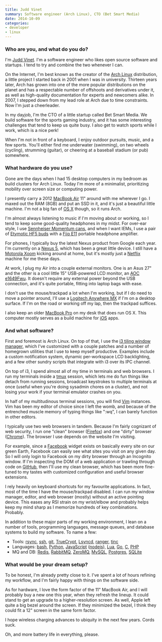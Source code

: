 ```yaml
---
title: Judd Vinet
summary: Software engineer (Arch Linux), CTO (Bet Smart Media)
date: 2014-10-09
categories:
- developer
- linux
---
```


### Who are you, and what do you do?

I'm [Judd Vinet](http://www.zeroflux.org "Judd's website."). I'm a software engineer who likes open source software and startups. I tend to try and combine the two whenever I can.

On the Internet, I'm best known as the creator of the [Arch Linux][arch-linux] distribution, a little project I started back in 2001 when I was in university. Thirteen years later, Arch has grown into one of the more popular distributions on the planet and has a respectable number of offshoots and derivatives under it, as well as high-quality documentation for experts and newcomers alike. In 2007, I stepped down from my lead role at Arch due to time constraints. Now I'm just a cheerleader.

In my dayjob, I'm the CTO of a little startup called Bet Smart Media. We build software for the sports gaming industry, and it has some interesting challenges that tend to keep us quite busy. I also get to watch sports while I work, which is a nice perk!

When I'm not in front of a keyboard, I enjoy outdoor pursuits, music, and a few sports. You'll either find me underwater (swimming), on two wheels (cycling), strumming (guitar), or cheering at a baseball stadium (or pub) somewhere.

### What hardware do you use?

Gone are the days when I had 15 desktop computers in my bedroom as build clusters for Arch Linux. Today I'm more of a minimalist, prioritizing mobility over screen size or computing power.

I presently carry a 2012 [MacBook Air][macbook-air] 11" around with me wherever I go. I maxed out the RAM (8GB) and put an SSD in it, and it's just a beautiful little machine. I'm not a big fan of [OS X][macos] though, so it runs Arch.

I'm almost always listening to music if I'm moving about or working, so I tend to keep some good-quality headphones in my midst. For over-ear style, I use [Sennheiser Momentum cans][momentum], and when I want IEMs, I use a pair of [Etymotic HF5 buds][hf5] with a [Fiio E11][e11] portable headphone amplifier.

For phones, I typically buy the latest Nexus product from Google each year. I'm currently on a [Nexus 5][nexus-5], which has been a great little device. I still have a [Motorola Xoom][xoom] kicking around at home, but it's mostly just a [Netflix][] machine for me these days.

At work, I plug my Air into a couple external monitors. One is an Asus 27" and the other is a cool little 15" USB-powered LCD monitor, an [AOC e1649Fwu][e1649fwu]. It doesn't require any external power beyond the USB connection, and it's quite portable, fitting into laptop bags with ease.

I don't use the mouse/trackpad a lot when I'm working, but if I do need to move a pointer around, I'll use a [Logitech Anywhere MX][anywhere-mouse-mx] if I'm on a desktop surface. If I'm on the road or working off my lap, then the trackpad suffices.

I also keep an older [MacBook Pro][macbook-pro] on my desk that does run OS X. This computer mostly serves as a build machine for [iOS][] apps.

### And what software?

First and foremost is Arch Linux. On top of that, I use the [i3 tiling window manager][i3], which I've customized with a couple patches and a number of homegrown utilities that I use to keep myself productive. Examples include a custom notification system, dynamic per-workspace LCD backlighting, and a few other sundry scripts that integrate with i3 over its IPC channel.

On top of i3, I spend almost all of my time in terminals and web browsers. I run my terminals inside a [tmux][] session, which lets me do fun things like detach from running sessions, broadcast keystrokes to multiple terminals at once (useful when you're doing sysadmin chores on a cluster), and not losing your work if your terminal emulator crashes on you.

In half of my multitudinous terminal sessions, you will find [Vim][] instances. Vim has been my editor of choice since I left the womb, and because of the entrenched muscle memory of typing things like ":wq", I can barely function in other editors.

I typically use two web browsers in tandem. Because I'm fairly cognizant of web security, I run one "clean" browser ([Firefox][]) and one "dirty" browser ([Chrome][]). The browser I use depends on the website I'm visiting.

For example, since a [Facebook][] widget exists on basically every site on our green Earth, Facebook can easily see what sites you visit on any given day. So I will only login to Facebook on my dirty browser through an Incognito window. If I'm inspecting the DOM of a web application or trawling through code on [GitHub][], then I'll use my clean browser, which has been more fine-tuned to my tastes with customized configuration and useful browser extensions.

I rely heavily on keyboard shortcuts for my favourite applications. In fact, most of the time I have the mouse/trackpad disabled. I can run my window manager, editor, and web browser (mostly) without an active pointing device. This eases any RSI strain on my wrist/elbow and probably helps keep my mind sharp as I memorize hundreds of key combinations. Probably.

In addition to these major parts of my working environment, I lean on a number of tools, programming languages, message queues, and database systems to build my software. To name a few:

- Tools: [rsync][], [ssh][], [git][], [TrueCrypt][], [Lsyncd][], [ranger][], [tinc][]
- Languages: [bash][], [Python][], [JavaScript][] ([nodejs][node.js]), [Lua][], [Go][], [C][], [PHP][]
- MQ and DB: [Redis][], [RabbitMQ][], [ZeroMQ][], [MySQL][], [Postgres][postgresql], [SQLite][]

### What would be your dream setup?

To be honest, I'm already pretty close to it. I've spent a lot of hours refining my workflow, and I'm fairly happy with things on the software side.

As for hardware, I love the form factor of the 11" MacBook Air, and I will probably buy a new one this year, when they refresh the lineup. It could stand to get an upgrade to a higher-resolution screen. As well, Apple left quite a big bezel around the screen. If they minimized the bezel, I think they could fit a 12" screen in the same form factor.

I hope wireless charging advances to ubiquity in the next few years. Cords suck.

Oh, and more battery life in everything, please.

[anywhere-mouse-mx]: https://support.logitech.com/en_us/product/anywhere-mouse-mx/ "A compact wireless mouse."
[arch-linux]: https://archlinux.org/ "A Linux distro."
[bash]: http://www.gnu.org/software/bash/ "A terminal shell."
[c]: https://en.wikipedia.org/wiki/C_(programming_language) "A compiled programming language."
[chrome]: https://www.google.com/intl/en/chrome/ "A WebKit-based browser, where each tab runs in its own thread."
[e11]: http://web.archive.org/web/20220412004459/http://www.amazon.com/FiiO-E11-Portable-Headphone-Amplifier/dp/B0053KWDES "A portable headphone amplifier."
[e1649fwu]: https://us.aoc.com/en-US/monitor_displays/e1649fwu "A portable USB-powered display."
[facebook]: https://www.facebook.com/ "A social networking site."
[firefox]: https://www.mozilla.org/en-US/firefox/new/ "A cross-platform open-source web browser."
[git]: https://git-scm.com/ "A version control system."
[github]: https://github.com/ "A Git code repository service."
[go]: https://go.dev/ "A compiled programming language."
[hf5]: https://www.etymotic.com/ephp/hf5.html "High-fidelity in-ear headphones."
[i3]: https://i3wm.org/ "An X window manager."
[ios]: https://www.apple.com/ios/ios-16/ "A mobile operating system."
[javascript]: https://en.wikipedia.org/wiki/JavaScript "An interpreted scripting language."
[lsyncd]: https://github.com/lsyncd/lsyncd "A tool for mirroring file changes."
[lua]: http://www.lua.org/ "An interpreted scripting language."
[macbook-air]: https://www.apple.com/macbook-air/ "A very thin laptop."
[macbook-pro]: https://www.apple.com/macbook-pro/ "A laptop."
[macos]: https://en.wikipedia.org/wiki/MacOS "An operating system for Mac hardware."
[momentum]: https://www.sennheiser-hearing.com/en-US/p/momentum-2/ "Over-the-ear headphones."
[mysql]: https://www.mysql.com/ "A relational database server."
[netflix]: http://web.archive.org/web/20221226033709/https://www.netflix.com/ "A movie rental and streaming service."
[nexus-5]: http://web.archive.org/web/20150928131701/http://www.google.com:80/nexus/5/ "An Android smartphone."
[node.js]: https://nodejs.org/en "A Javascript application platform."
[php]: https://www.php.net/ "An interpreted scripting language."
[postgresql]: https://www.postgresql.org/ "A relational database server."
[python]: https://www.python.org/ "An interpreted scripting language."
[rabbitmq]: https://www.rabbitmq.com/ "A messaging queue system."
[ranger]: http://www.nongnu.org/ranger/ "A command-line file browser."
[redis]: https://redis.io/ "A key-value data store and more."
[rsync]: https://rsync.samba.org/ "An open-source file transfer/syncing tool."
[sqlite]: http://www.sqlite.org/index.html "A self-contained database engine."
[ssh]: https://en.wikipedia.org/wiki/Secure_Shell "A command-line tool for secure remote connections."
[tinc]: http://tinc-vpn.org/ "VPN software."
[tmux]: https://sourceforge.net/projects/tmux.mirror/ "A terminal multiplexer, similar to screen."
[truecrypt]: https://truecrypt.sourceforge.net/ "Encryption software."
[vim]: https://www.vim.org/ "A command-line text editor."
[xoom]: https://en.wikipedia.org/wiki/Motorola_Xoom "An Android-based tablet."
[zeromq]: https://zeromq.org/ "A messaging library for developers."
